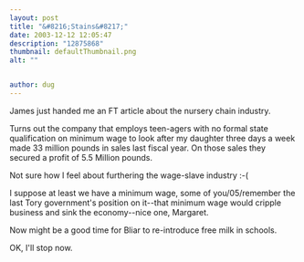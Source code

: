 ```yaml
---
layout: post
title: "&#8216;Stains&#8217;"
date: 2003-12-12 12:05:47
description: "12875868"
thumbnail: defaultThumbnail.png
alt: ""


author: dug
---
```


<p>James just handed me an FT article about the nursery chain industry.</p>

<p>Turns out the company that employs teen-agers with no formal state qualification on minimum wage to look after my daughter three days a week made 33 million pounds in sales last fiscal year. On those sales they secured a profit of 5.5 Million pounds.</p>

<p>Not sure how I feel about furthering the wage-slave industry :-(</p>

<p>I suppose at least we have a minimum wage, some of you/05/remember the last Tory government's position on it--that minimum wage would cripple business and sink the economy--nice one, Margaret.</p>

<p>Now might be a good time for Bliar to re-introduce free milk in schools.</p>

<p><span class="caps">OK,</span> I'll stop now.</p>

